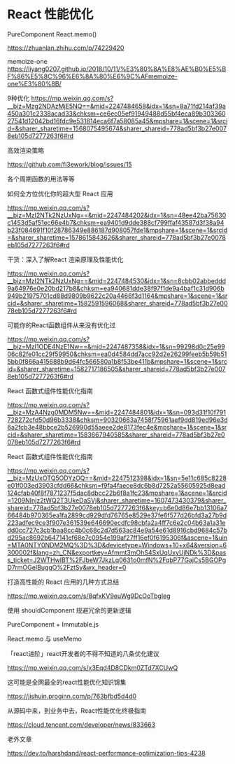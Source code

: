 # React 性能优化

PureComponent
React.memo()

https://zhuanlan.zhihu.com/p/74229420

memoize-one
https://liyang0207.github.io/2018/10/11/%E3%80%8A%E8%AE%B0%E5%BF%86%E5%8C%96%E6%8A%80%E6%9C%AFmemoize-one%E3%80%8B/

9种优化
https://mp.weixin.qq.com/s?__biz=Mzg2NDAzMjE5NQ==&mid=2247484658&idx=1&sn=8a71fd214af39a450a301c2338acad33&chksm=ce6ec05ef91949488d55bf4eca89b30336027541d12042bd16fdc9e531814eca6f7a58085a45&mpshare=1&scene=1&srcid=&sharer_sharetime=1568075495674&sharer_shareid=778ad5bf3b27e0078eb105d7277263f6#rd



高效渲染策略

https://github.com/fi3ework/blog/issues/15



各个周期函数的用法等等



如何全方位优化你的超大型 React 应用

https://mp.weixin.qq.com/s?__biz=MzI2NTk2NzUxNg==&mid=2247484202&idx=1&sn=48ee42ba75630c1453d5af51ec66e4b7&chksm=ea9401d9dde388cf799ffaf43587d3f38a94b23f084691f10f28786349e886187d908057fde1&mpshare=1&scene=1&srcid=&sharer_sharetime=1578615843626&sharer_shareid=778ad5bf3b27e0078eb105d7277263f6#rd



干货：深入了解React 渲染原理及性能优化

https://mp.weixin.qq.com/s?__biz=MzI2NTk2NzUxNg==&mid=2247484530&idx=1&sn=8cbb02abbeddd9a64976e0e20bd217b8&chksm=ea940681dde38f97f1de9a4baf1c31d906b949b21975701cd88d9809b9622c20a4466f3d1164&mpshare=1&scene=1&srcid=&sharer_sharetime=1582591596068&sharer_shareid=778ad5bf3b27e0078eb105d7277263f6#rd



可能你的React函数组件从来没有优化过

https://mp.weixin.qq.com/s?__biz=MzI1ODE4NzE1Nw==&mid=2247487358&idx=1&sn=99298d0c25e9906c82fe01cc29f59950&chksm=ea0d4584dd7acc92d2e26299feeb5b59b515bb0f866a415688b9d64fc566580a1b8f53be411b&mpshare=1&scene=1&srcid=&sharer_sharetime=1582717186505&sharer_shareid=778ad5bf3b27e0078eb105d7277263f6#rd



React 函数式组件性能优化指南

https://mp.weixin.qq.com/s?__biz=MzA4Nzg0MDM5Nw==&mid=2247484801&idx=1&sn=093d31f10f791728272cfd50d96b3338&chksm=90320663a7458f75961aef9dd819ed96e3d6a2fcb3e48bbce2b526990d55aeee2de8173fec4e&mpshare=1&scene=1&srcid=&sharer_sharetime=1583667940585&sharer_shareid=778ad5bf3b27e0078eb105d7277263f6#rd





React 函数式组件性能优化指南

https://mp.weixin.qq.com/s?__biz=MzUxOTQ5ODYzOQ==&mid=2247512398&idx=1&sn=5e11c685c8228e01f003ed3903cfdd66&chksm=f9fa4faece8dc6b8d7252a55605925d8ead124cfab40f8f7871237f5dac8dbcc22b6f8a1fc23&mpshare=1&scene=1&srcid=1209NInjz2tWQ2T3UkeDaSVj&sharer_sharetime=1607473430379&sharer_shareid=778ad5bf3b27e0078eb105d7277263f6&key=b6e0d86e7bb13106a766484b970365ea1fa2899cd929dfd76765e8529e37fe6f577d26bfd3a27b9d223adfec9ce3f907e361539e646690ecdfc98cbfa2a4ff7c6e2c04b63a1a31edd0cc727c3cb1baa8cc4b0c68c2d7d563ac84e9a54e61d8916cbd9684c57bd295ac8692b647141ef68e7c0954e199af27ff16ef0f6195306f&ascene=1&uin=MTA0NTY0NDM2MQ%3D%3D&devicetype=Windows+10+x64&version=6300002f&lang=zh_CN&exportkey=Afmmt3mOhS4SxUqUxyUjNDk%3D&pass_ticket=J2WTHwIBT%2FJbeW7JkzLq0631o0mfN%2FqbP77GajCs5BGOPgD7rmOGeIBuggO%2FztSy&wx_header=0





打造高性能的 React 应用的几种方式总结

https://mp.weixin.qq.com/s/8qfxKV9euWg9DcOoTbgleg



使用 shouldComponent 规避冗余的更新逻辑

PureComponent + Immutable.js

React.memo 与 useMemo





「react进阶」react开发者的不得不知道的八条优化建议

https://mp.weixin.qq.com/s/x3Eqd4D8CDkm0ZTd7XCUwQ



这可能是全网最全的react性能优化知识锦集

https://jishuin.proginn.com/p/763bfbd5d4d0





从源码中来，到业务中去，React性能优化终极指南

https://cloud.tencent.com/developer/news/833663



老外文章

https://dev.to/harshdand/react-performance-optimization-tips-4238